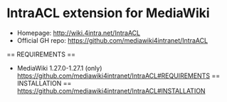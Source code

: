 IntraACL extension for MediaWiki
=====================
* Homepage: http://wiki.4intra.net/IntraACL
* Official GH repo: https://github.com/mediawiki4intranet/IntraACL

== REQUIREMENTS ==
* MediaWiki 1.27.0-1.27.1 (only)
https://github.com/mediawiki4intranet/IntraACL#REQUIREMENTS
== INSTALLATION ==
https://github.com/mediawiki4intranet/IntraACL#INSTALLATION

